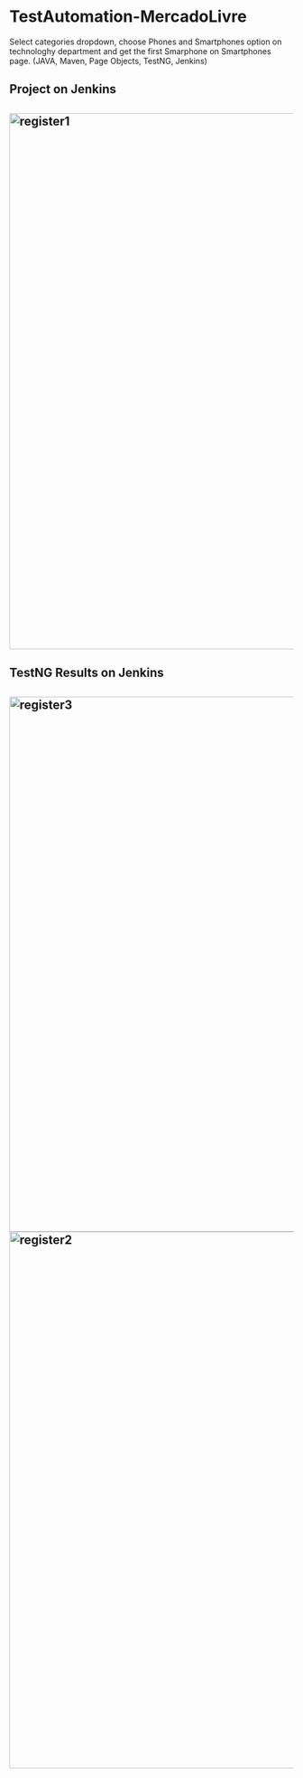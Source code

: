 # TestAutomation-MercadoLivre
Select categories dropdown, choose Phones and Smartphones option on technologhy department and get the first Smarphone on Smartphones page. (JAVA, Maven, Page Objects, TestNG, Jenkins)

<h2>Project on Jenkins<h2>
  
<img width="949" alt="register1" src="https://user-images.githubusercontent.com/53864826/94498821-8076e400-01d1-11eb-8659-7955b65f72f9.png">

<h2>TestNG Results on Jenkins<h2>
<img width="947" alt="register3" src="https://user-images.githubusercontent.com/53864826/94499043-0dba3880-01d2-11eb-8416-793e978e3b83.png">
<img width="950" alt="register2" src="https://user-images.githubusercontent.com/53864826/94499209-7e615500-01d2-11eb-865e-e2a743f5b4c3.png">
